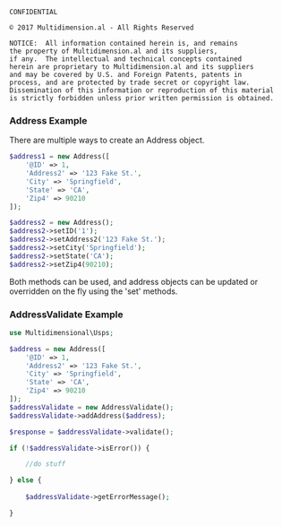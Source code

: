     CONFIDENTIAL
    
    © 2017 Multidimension.al - All Rights Reserved
    
    NOTICE:  All information contained herein is, and remains
    the property of Multidimension.al and its suppliers,
    if any.  The intellectual and technical concepts contained
    herein are proprietary to Multidimension.al and its suppliers
    and may be covered by U.S. and Foreign Patents, patents in
    process, and are protected by trade secret or copyright law.
    Dissemination of this information or reproduction of this material
    is strictly forbidden unless prior written permission is obtained.

### Address Example

There are multiple ways to create an Address object.

```php
$address1 = new Address([
    '@ID' => 1,
    'Address2' => '123 Fake St.',
    'City' => 'Springfield',
    'State' => 'CA',
    'Zip4' => 90210
]);

$address2 = new Address();
$address2->setID('1');
$address2->setAddress2('123 Fake St.');
$address2->setCity('Springfield');
$address2->setState('CA');
$address2->setZip4(90210);
```

Both methods can be used, and address objects can be updated or overridden on the fly using the 'set' methods.
 
### AddressValidate Example

```php
use Multidimensional\Usps;

$address = new Address([
    '@ID' => 1,
    'Address2' => '123 Fake St.',
    'City' => 'Springfield',
    'State' => 'CA',
    'Zip4' => 90210
]);
$addressValidate = new AddressValidate();
$addressValidate->addAddress($address);

$response = $addressValidate->validate();

if (!$addressValidate->isError()) {

    //do stuff

} else {
    
    $addressValidate->getErrorMessage();

}
```